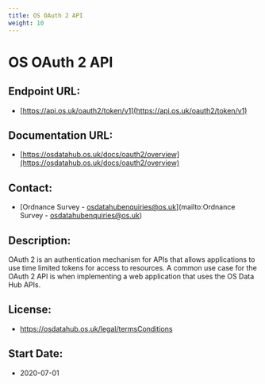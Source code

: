 ```yaml
---
title: OS OAuth 2 API
weight: 10
---
```


# OS OAuth 2 API

## Endpoint URL:
 - [https://api.os.uk/oauth2/token/v1](https://api.os.uk/oauth2/token/v1)

## Documentation URL:
 - [https://osdatahub.os.uk/docs/oauth2/overview](https://osdatahub.os.uk/docs/oauth2/overview)

## Contact:
 - [Ordnance Survey - <osdatahubenquiries@os.uk>](mailto:Ordnance Survey - <osdatahubenquiries@os.uk>)

## Description:
OAuth 2 is an authentication mechanism for APIs that allows applications to use time limited tokens for access to resources. A  common use case for the OAuth 2 API is when implementing a web application that uses the OS Data Hub APIs.

## License:
 - https://osdatahub.os.uk/legal/termsConditions

## Start Date:
 - 2020-07-01

